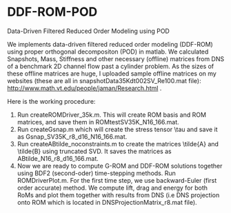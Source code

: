 # DDF-ROM-POD
Data-Driven Filtered Reduced Order Modeling using POD

We implements data-driven filtered reduced order modeling (DDF-ROM) using
proper orthogonal decompositon (POD) in matlab. We calculated Snapshots, Mass,
Stiffness and other necessary (offline) matrices from DNS of a benchmark 2D channel flow past a cylinder problem. As the sizes of these offline matrices are huge, I uploaded sample offline matrices on my websites (these are all in snapshotData35Kdt002SV_Re100.mat file): http://www.math.vt.edu/people/jaman/Research.html .

Here is the working procedure:

1. Run createROMDriver_35k.m. This will create ROM basis and ROM matrices, and save them in ROMtestSV35K_N16_166.mat. 
2. Run createGsnap.m which will create the stress tensor \tau and save it as Gsnap_SV35K_r8_d16_N16_166.mat.
3. Run createABtilde_noconstraints.m to create the matrices \tilde{A} and \tilde{B} using truncated SVD. It saves the matrices as ABtilde_N16_r8_d16_166.mat.
4. Now we are ready to compute G-ROM and DDF-ROM solutions together using BDF2 (second-oder) time-stepping methods. Run ROMDriverPlot.m. For the first time step, we use backward-Euler (first order accurate) method. We compute lift, drag and energy for both RoMs and plot them together with results from DNS (i.e DNS projection onto ROM which is located in DNSProjectionMatrix_r8.mat file).

